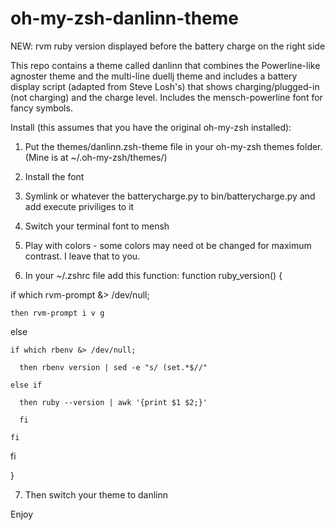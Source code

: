 oh-my-zsh-danlinn-theme
=======================

NEW: rvm ruby version displayed before the battery
charge on the right side

This repo contains a theme called danlinn that combines
the Powerline-like agnoster theme and the multi-line 
duellj theme and includes a battery display script 
(adapted from Steve Losh's) that shows 
charging/plugged-in (not charging) and the charge level.
Includes the mensch-powerline font for fancy symbols.  

Install (this assumes that you have the original 
oh-my-zsh installed):

1. Put the themes/danlinn.zsh-theme file in your oh-my-zsh
themes folder. (Mine is at ~/.oh-my-zsh/themes/)

2. Install the font

3. Symlink or whatever the batterycharge.py to 
bin/batterycharge.py and add execute priviliges to it

4. Switch your terminal font to mensh

5. Play with colors - some colors may need ot be changed for maximum contrast.  I leave that to you.

6. In your ~/.zshrc file add this function:
function ruby_version() {

  if which rvm-prompt &> /dev/null;
  
    then rvm-prompt i v g
    
  else
  
    if which rbenv &> /dev/null;
    
      then rbenv version | sed -e "s/ (set.*$//"
      
    else if
    
      then ruby --version | awk '{print $1 $2;}'
      
      fi
      
    fi
    
  fi
  
}

7. Then switch your theme to danlinn

Enjoy
